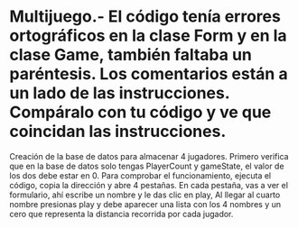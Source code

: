 # Multijuego.- El código tenía errores ortográficos en la clase Form y en la clase Game, también faltaba un paréntesis. Los comentarios están a un lado de las instrucciones. Compáralo con tu código y ve que coincidan las instrucciones.
Creación de la base de datos para almacenar 4 jugadores.
Primero verifica que en la base de datos solo tengas PlayerCount y gameState, el valor de los dos debe estar en 0. 
Para comprobar el funcionamiento, ejecuta el código, copia la dirección y abre 4 pestañas.
En cada pestaña, vas a ver el formulario, ahí escribe un nombre y le das clic en play,
Al llegar al cuarto nombre presionas play y debe aparecer una lista con los 4 nombres y un cero que representa la distancia recorrida por cada jugador.